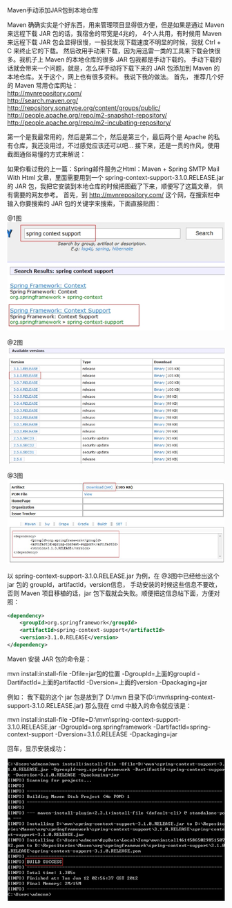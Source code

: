 Maven手动添加JAR包到本地仓库

Maven 确确实实是个好东西，用来管理项目显得很方便，但是如果是通过 Maven 来远程下载 JAR 包的话，我宿舍的带宽是4兆的，
4个人共用，有时候用 Maven 来远程下载 JAR 包会显得很慢，一般我发现下载速度不明显的时候，我就 Ctrl + C 来终止它的下载。
然后改用手动来下载，因为用迅雷一类的工具来下载会快很多。我机子上 Maven 的本地仓库的很多 JAR 包我都是手动下载的。
手动下载的话就会带来一个问题，就是，怎么样手动将下载下来的 JAR 包添加到 Maven 的本地仓库。关于这个，网上也有很多资料。
我说下我的做法。
首先，
推荐几个好的 Maven 常用仓库网址：  
http://mvnrepository.com/  
http://search.maven.org/  
http://repository.sonatype.org/content/groups/public/  
http://people.apache.org/repo/m2-snapshot-repository/  
http://people.apache.org/repo/m2-incubating-repository/  

第一个是我最常用的，然后是第二个，然后是第三个，最后两个是 Apache 的私有仓库，我还没用过，不过感觉应该还可以吧...
接下来，还是一贯的作风，使用截图通俗易懂的方式来解说：

如果你看过我的上一篇：Spring邮件服务之Html：Maven + Spring SMTP Mail With Html 文章，里面需要用到一个
spring-context-support-3.1.0.RELEASE.jar 的 JAR 包，我把它安装到本地仓库的时候把图截了下来，顺便写了这篇文章，
供有需要的网友参考。
首先，到 http://mvnrepository.com/ 这个网，在搜索栏中输入你要搜索的 JAR 包的关键字来搜索，下面直接贴图：

@1图
![](/images/java/maven/Maven手动添加JAR包到本地仓库/1.jpg)

@2图
![](/images/java/maven/Maven手动添加JAR包到本地仓库/2.jpg)

@3图
![](/images/java/maven/Maven手动添加JAR包到本地仓库/3.jpg)

以 spring-context-support-3.1.0.RELEASE.jar 为例，在 @3图中已经给出这个 jar 包的 groupId，artifactId，version信息，
手动安装的时候这些信息不要改，否则 Maven 项目移植的话，jar 包下载就会失败。顺便把这信息帖下面，方便对照：

```xml
<dependency>
    <groupId>org.springframework</groupId>
    <artifactId>spring-context-support</artifactId>
    <version>3.1.0.RELEASE</version>
</dependency>
```

Maven 安装 JAR 包的命令是：


mvn install:install-file -Dfile=jar包的位置 -DgroupId=上面的groupId -DartifactId=上面的artifactId -Dversion=上面的version -Dpackaging=jar

例如：
我下载的这个 jar 包是放到了 D:\mvn 目录下(D:\mvn\spring-context-support-3.1.0.RELEASE.jar)
那么我在 cmd 中敲入的命令就应该是：

mvn install:install-file -Dfile=D:\mvn\spring-context-support-3.1.0.RELEASE.jar -DgroupId=org.springframework -DartifactId=spring-context-support -Dversion=3.1.0.RELEASE -Dpackaging=jar

回车，显示安装成功：

![](/images/java/maven/Maven手动添加JAR包到本地仓库/4.jpg)